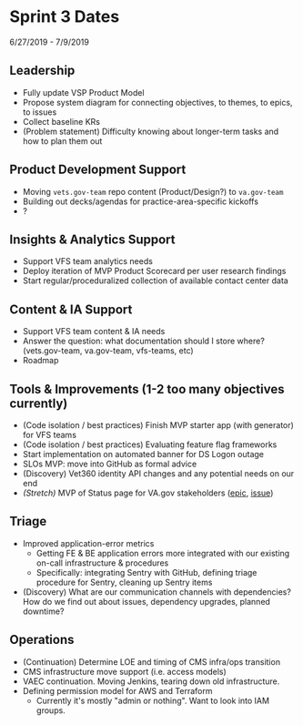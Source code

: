 # Sprint 3 Dates
6/27/2019 - 7/9/2019

## Leadership
- Fully update VSP Product Model
- Propose system diagram for connecting objectives, to themes, to epics, to issues
- Collect baseline KRs
- (Problem statement) Difficulty knowing about longer-term tasks and how to plan them out

## Product Development Support
- Moving `vets.gov-team` repo content (Product/Design?) to `va.gov-team`
- Building out decks/agendas for practice-area-specific kickoffs
- ?

## Insights & Analytics Support
- Support VFS team analytics needs
- Deploy iteration of MVP Product Scorecard per user research findings
- Start regular/proceduralized collection of available contact center data

## Content & IA Support
- Support VFS team content & IA needs
- Answer the question: what documentation should I store where? (vets.gov-team, va.gov-team, vfs-teams, etc)
- Roadmap

## Tools & Improvements (1-2 too many objectives currently)
- (Code isolation / best practices) Finish MVP starter app (with generator) for VFS teams
- (Code isolation / best practices) Evaluating feature flag frameworks
- Start implementation on automated banner for DS Logon outage
- SLOs MVP: move into GitHub as formal advice
- (Discovery) Vet360 identity API changes and any potential needs on our end
- *(Stretch)* MVP of Status page for VA.gov stakeholders ([epic](https://github.com/department-of-veterans-affairs/vets.gov-team/issues/16757), [issue](https://github.com/department-of-veterans-affairs/va.gov-team/issues/341))

## Triage
- Improved application-error metrics
    - Getting FE & BE application errors more integrated with our existing on-call infrastructure & procedures
    - Specifically: integrating Sentry with GitHub, defining triage procedure for Sentry, cleaning up Sentry items
- (Discovery) What are our communication channels with dependencies? How do we find out about issues, dependency upgrades, planned downtime?

## Operations
- (Continuation) Determine LOE and timing of CMS infra/ops transition
- CMS infrastructure move support (i.e. access models)
- VAEC continuation. Moving Jenkins, tearing down old infrastructure.
- Defining permission model for AWS and Terraform
    - Currently it's mostly "admin or nothing". Want to look into IAM groups.
